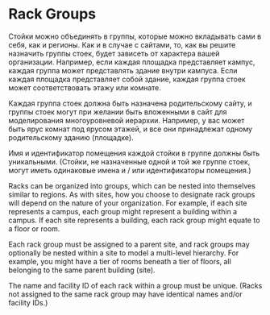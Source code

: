 # Rack Groups


Стойки можно объединять в группы, которые можно вкладывать сами в себя, как и регионы. Как и в случае с сайтами, то, как вы решите назначить группы стоек, будет зависеть от характера вашей организации. Например, если каждая площадка представляет кампус, каждая группа может представлять здание внутри кампуса. Если каждая площадка представляет собой здание, каждая группа стоек может соответствовать этажу или комнате.

Каждая группа стоек должна быть назначена родительскому сайту, и группы стоек могут при желании быть вложенными в сайт для моделирования многоуровневой иерархии. Например, у вас может быть ярус комнат под ярусом этажей, и все они принадлежат одному родительскому зданию (площадке).

Имя и идентификатор помещения каждой стойки в группе должны быть уникальными. (Стойки, не назначенные одной и той же группе стоек, могут иметь одинаковые имена и / или идентификаторы помещения.)

Racks can be organized into groups, which can be nested into themselves similar to regions. As with sites, how you choose to designate rack groups will depend on the nature of your organization. For example, if each site represents a campus, each group might represent a building within a campus. If each site represents a building, each rack group might equate to a floor or room.

Each rack group must be assigned to a parent site, and rack groups may optionally be nested within a site to model a multi-level hierarchy. For example, you might have a tier of rooms beneath a tier of floors, all belonging to the same parent building (site).

The name and facility ID of each rack within a group must be unique. (Racks not assigned to the same rack group may have identical names and/or facility IDs.)
